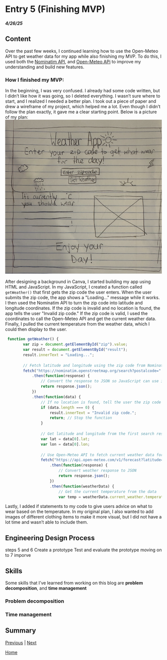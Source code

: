# Entry 5 (Finishing MVP)
##### 4/26/25
## Content
Over the past few weeks, I continued learning how to use the Open-Meteo API to get weather data for my app while also finishing my MVP. To do this, I used both the [Nominatim API](https://nominatim.org/release-docs/3.6/develop/Postcodes/), and [Open-Meteo APi](https://open-meteo.com/en/docs?latitude=40.7143&longitude=-74.006&current=temperature_2m&forecast_days=1) to improve my understanding and build new features.

 ### How I finished my MVP:
In the beginning, I was very confused. I already had some code written, but I didn’t like how it was going, so I deleted everything. I wasn’t sure where to start, and I realized I needed a better plan. I took out a piece of paper and drew a wireframe of my project, which helped me a lot. Even though I didn’t follow the plan exactly, it gave me a clear starting point. Below is a picture of my plan:
   ![Plan of MYP](plan.png)
   
After designing a background in Canva, I started building my app using HTML and JavaScript. In my JavaScript, I created a function called `getWeather()` that first gets the zip code the user enters. When the user submits the zip code, the app shows a "Loading..." message while it works. I then used the Nominatim API to turn the zip code into latitude and longitude coordinates. If the zip code is invalid and no location is found, the app tells the user "Invalid zip code." If the zip code is valid, I used the coordinates to call the Open-Meteo API and get the current weather data. Finally, I pulled the current temperature from the weather data, which I could then display to the user.

```js
 function getWeather() {
        var zip = document.getElementById("zip").value;
        var result = document.getElementById("result");
        result.innerText = "Loading...";

        // Fetch latitude and longitude using the zip code from Nominatim API
        fetch("https://nominatim.openstreetmap.org/search?postalcode=" + zip + "&country=us&format=json")
            .then(function(response) {
                // Convert the response to JSON so JavaScript can use it
                return response.json();
            })
            .then(function(data) {
                // If no location is found, tell the user the zip code is invalid
                if (data.length === 0) {
                    result.innerText = "Invalid zip code.";
                    return; // Stop the function
                }

                // Get latitude and longitude from the first search result
                var lat = data[0].lat;
                var lon = data[0].lon;

                // Use Open-Meteo API to fetch current weather data for the location
                fetch("https://api.open-meteo.com/v1/forecast?latitude=" + lat + "&longitude=" + lon + "&current_weather=true")
                    .then(function(response) {
                        // Convert weather response to JSON
                        return response.json();
                    })
                    .then(function(weatherData) {
                        // Get the current temperature from the data
                        var temp = weatherData.current_weather.temperature;

```
Lastly, I added if statements to my code to give users advice on what to wear based on the temperature. In my original plan, I also wanted to add images of different clothing items to make it more visual, but I did not have a lot time and wasn’t able to include them.

 ## Engineering Design Process 
steps 5 and 6 Create a prototype Test and evaluate the prototype moving on to 7 imporve
 ## Skills   
 Some skills that I’ve learned from working on this blog are **problem decomposition**, and **time management**

 ### Problem decomposition

 ### Time management

 ## Summary

[Previous](entry04.md) | [Next](entry06.md)

[Home](../README.md)
